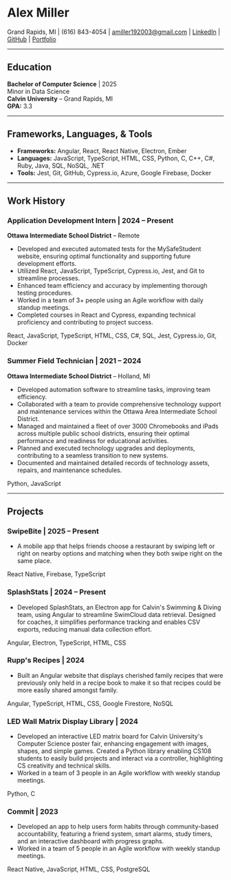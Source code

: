 # Alex Miller

<div class="contact-info">
  <span>Grand Rapids, MI</span> |
  <span>(616) 843-4054</span> |
  <a href="mailto:amiller192003@gmail.com">amiller192003@gmail.com</a> |
  <a href="https://www.linkedin.com/in/alex-jacob-miller">LinkedIn</a> |
  <a href="https://github.com/alex-j-miller">GitHub</a> |
  <a href="https://alex-j-miller.github.io">Portfolio</a>
</div>

---

## Education

**Bachelor of Computer Science** | <span class="date">2025</span>  
Minor in Data Science  
**Calvin University** – Grand Rapids, MI  
**GPA:** 3.3

---

## Frameworks, Languages, & Tools

- **Frameworks:** Angular, React, React Native, Electron, Ember
- **Languages:** JavaScript, TypeScript, HTML, CSS, Python, C, C++, C#, Ruby, Java, SQL, NoSQL, .NET
- **Tools:** Jest, Git, GitHub, Cypress.io, Azure, Google Firebase, Docker

---

## Work History

### Application Development Intern <span class="date">| 2024 – Present</span>

**Ottawa Intermediate School District** – Remote

<ul>
  <li>Developed and executed automated tests for the MySafeStudent website, ensuring optimal functionality and supporting future development efforts.</li>
  <li>Utilized React, JavaScript, TypeScript, Cypress.io, Jest, and Git to streamline processes.</li>
  <li>Enhanced team efficiency and accuracy by implementing thorough testing procedures.</li>
  <li>Worked in a team of 3+ people using an Agile workflow with daily standup meetings.</li>
  <li>Completed courses in React and Cypress, expanding technical proficiency and contributing to project success.</li>
</ul>
<p class="tech">React, JavaScript, TypeScript, HTML, CSS, C#, SQL, Jest, Cypress.io, Git, Docker</p>

### Summer Field Technician <span class="date">| 2021 – 2024</span>

**Ottawa Intermediate School District** – Holland, MI

<ul>
  <li>Developed automation software to streamline tasks, improving team efficiency.</li>
  <li>Collaborated with a team to provide comprehensive technology support and maintenance services within the Ottawa Area Intermediate School District.</li>
  <li>Managed and maintained a fleet of over 3000 Chromebooks and iPads across multiple public school districts, ensuring their optimal performance and readiness for educational activities.</li>
  <li>Planned and executed technology upgrades and deployments, contributing to a seamless transition to new systems.</li>
  <li>Documented and maintained detailed records of technology assets, repairs, and maintenance schedules.</li>
</ul>
<p class="tech">Python, JavaScript</p>

---

## Projects

### SwipeBite | <span class="date">2025 – Present</span>

- A mobile app that helps friends choose a restaurant by swiping left or right on nearby options and matching when they both swipe right on the same place.
<p class="tech">React Native, Firebase, TypeScript</p>

### SplashStats | <span class="date">2024 – Present</span>

- Developed SplashStats, an Electron app for Calvin's Swimming & Diving team, using Angular to streamline SwimCloud data retrieval. Designed for coaches, it simplifies performance tracking and enables CSV exports, reducing manual data collection effort.
<p class="tech">Angular, Electron, TypeScript, HTML, CSS</p>

### Rupp's Recipes | <span class="date">2024</span>

- Built an Angular website that displays cherished family recipes that were previously only held in a recipe book to make it so that recipes could be more easily shared amongst family.
<p class="tech">Angular, TypeScript, HTML, CSS, Google Firestore, NoSQL</p>

### LED Wall Matrix Display Library | <span class="date">2024</span>

- Developed an interactive LED matrix board for Calvin University's Computer Science poster fair, enhancing engagement with images, shapes, and simple games. Created a Python library enabling CS108 students to easily build projects and interact via a controller, highlighting CS creativity and technical skills.
- Worked in a team of 3 people in an Agile workflow with weekly standup meetings.
<p class="tech">Python, C</p>

### Commit | <span class="date">2023</span>

- Developed an app to help users form habits through community-based accountability, featuring a friend system, smart alarms, study timers, and an interactive dashboard with progress graphs.
- Worked in a team of 5 people in an Agile workflow with weekly standup meetings.
<p class="tech">React Native, JavaScript, HTML, CSS, PostgreSQL</p>
